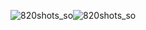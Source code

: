 ![820shots_so](https://github.com/JoelSS1/ligadeportes/assets/113159584/86ea74c1-30ff-4e08-bf11-13bbbb57c411)![820shots_so](https://github.com/JoelSS1/ligadeportes/assets/113159584/92f74e53-d0b9-4418-8706-8756a51b00eb)
